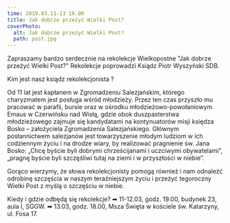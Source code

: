 ```yaml
---
time: 2019.03.11-13 19.00
title: Jak dobrze przeżyć Wielki Post?
coverPhoto:
  alt: Jak dobrze przeżyć Wielki Post?
  path: post.jpg
---
```

Zapraszamy bardzo serdecznie na rekolekcje Wielkopostne "Jak dobrze przeżyć Wielki Post?"
Rekolekcje poprowadzi Ksiądz Piotr Wyszyński SDB.

Kim jest nasz ksiądz rekolekcjonista ?

Od 11 lat jest kapłanem w Zgromadzeniu Salezjańskim, którego charyzmatem jest posługa wśród młodzieży. 
Przez ten czas przyszło mu pracować w parafii, bursie oraz w ośrodku młodzieżowo-powołaniowym Emaus w Czerwińsku nad Wisłą, gdzie obok duszpasterstwa młodzieżowego zajmuje się kandydatami na kontynuatorów misji księdza Bosko – założyciela Zgromadzenia Salezjańskiego.
Głównym posłannictwem salezjanów jest towarzyszenie młodym ludziom w ich codziennym życiu i na drodze wiary, by realizować pragnienie św. Jana Bosko: „Chcę byście byli dobrymi chrześcijanami i uczciwymi obywatelami”, „pragnę byście byli szczęśliwi tutaj na ziemi i w przyszłości w niebie”.

Gorąco wierzymy, że słowa rekolekcjonisty pomogą również i nam odnaleźć odrobinę szczęścia w naszym teraźniejszym życiu i przeżyć tegoroczny Wielki Post z myślą o szczęściu w niebie.

Kiedy i gdzie odbędą się rekolekcje? 
➡ 11-12.03, godz. 19.00, budynek 23, aula I, SGGW.
➡ 13.03, godz. 18.00, Msza Święta w kościele św. Katarzyny, ul. Fosa 17.